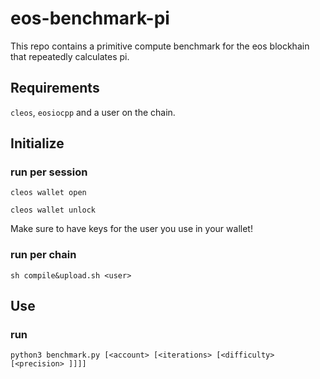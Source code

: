 # eos-benchmark-pi
This repo contains a primitive compute benchmark for the eos blockhain that repeatedly calculates pi.

## Requirements

```cleos```, ```eosiocpp``` and a user on the chain.

## Initialize

### run per session

```cleos wallet open``` 

```cleos wallet unlock```

Make sure to have keys for the user you use in your wallet!

### run per chain

```sh compile&upload.sh <user>```

## Use

### run 

```python3 benchmark.py [<account> [<iterations> [<difficulty> [<precision> ]]]]```
